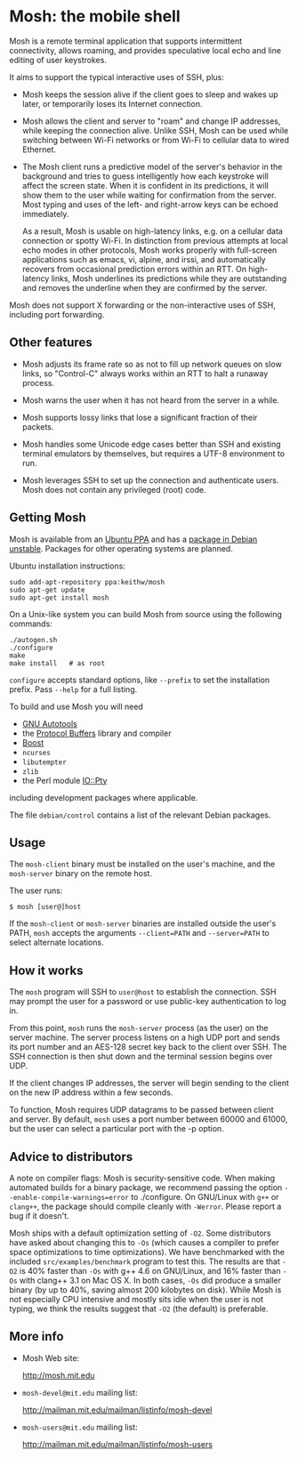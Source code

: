 Mosh: the mobile shell
======================

Mosh is a remote terminal application that supports intermittent
connectivity, allows roaming, and provides speculative local echo
and line editing of user keystrokes.

It aims to support the typical interactive uses of SSH, plus:

   * Mosh keeps the session alive if the client goes to sleep and
     wakes up later, or temporarily loses its Internet connection.

   * Mosh allows the client and server to "roam" and change IP
     addresses, while keeping the connection alive. Unlike SSH, Mosh
     can be used while switching between Wi-Fi networks or from Wi-Fi
     to cellular data to wired Ethernet.

   * The Mosh client runs a predictive model of the server's behavior
     in the background and tries to guess intelligently how each
     keystroke will affect the screen state. When it is confident in
     its predictions, it will show them to the user while waiting for
     confirmation from the server. Most typing and uses of the left-
     and right-arrow keys can be echoed immediately.

     As a result, Mosh is usable on high-latency links, e.g. on a
     cellular data connection or spotty Wi-Fi. In distinction from
     previous attempts at local echo modes in other protocols, Mosh
     works properly with full-screen applications such as emacs, vi,
     alpine, and irssi, and automatically recovers from occasional
     prediction errors within an RTT. On high-latency links, Mosh
     underlines its predictions while they are outstanding and removes
     the underline when they are confirmed by the server.

Mosh does not support X forwarding or the non-interactive uses of SSH,
including port forwarding.


Other features
--------------

   * Mosh adjusts its frame rate so as not to fill up network queues
     on slow links, so "Control-C" always works within an RTT to halt
     a runaway process.

   * Mosh warns the user when it has not heard from the server
     in a while.

   * Mosh supports lossy links that lose a significant fraction
     of their packets.

   * Mosh handles some Unicode edge cases better than SSH and existing
     terminal emulators by themselves, but requires a UTF-8
     environment to run.

   * Mosh leverages SSH to set up the connection and authenticate
     users. Mosh does not contain any privileged (root) code.


Getting Mosh
------------

  Mosh is available from an [Ubuntu PPA][] and has a [package in
  Debian unstable][Debian]. Packages for other operating systems are
  planned.

  [Ubuntu PPA]: https://launchpad.net/~keithw/+archive/mosh
  [Debian]: http://packages.debian.org/sid/mosh

  Ubuntu installation instructions:

    sudo add-apt-repository ppa:keithw/mosh
    sudo apt-get update
    sudo apt-get install mosh

  On a Unix-like system you can build Mosh from source using the following
  commands:

    ./autogen.sh
    ./configure
    make
    make install   # as root

  `configure` accepts standard options, like `--prefix` to set the installation
  prefix.  Pass `--help` for a full listing.

  To build and use Mosh you will need

  * [GNU Autotools][]
  * the [Protocol Buffers][] library and compiler
  * [Boost][]
  * `ncurses`
  * `libutempter`
  * `zlib`
  * the Perl module [IO::Pty][]

  including development packages where applicable.

  The file `debian/control` contains a list of the relevant Debian packages.

  [GNU Autotools]:    http://www.gnu.org/software/autoconf/
  [Protocol Buffers]: http://code.google.com/p/protobuf/
  [Boost]:            http://www.boost.org/
  [IO::Pty]:          http://search.cpan.org/~toddr/IO-Tty/Pty.pm

Usage
-----

  The `mosh-client` binary must be installed on the user's machine, and
  the `mosh-server` binary on the remote host.

  The user runs:

    $ mosh [user@]host

  If the `mosh-client` or `mosh-server` binaries are installed outside the
  user's PATH, `mosh` accepts the arguments `--client=PATH` and
  `--server=PATH` to select alternate locations.


How it works
------------

  The `mosh` program will SSH to `user@host` to establish the connection.
  SSH may prompt the user for a password or use public-key
  authentication to log in.

  From this point, `mosh` runs the `mosh-server` process (as the user)
  on the server machine. The server process listens on a high UDP port
  and sends its port number and an AES-128 secret key back to the
  client over SSH. The SSH connection is then shut down and the
  terminal session begins over UDP.

  If the client changes IP addresses, the server will begin sending
  to the client on the new IP address within a few seconds.

  To function, Mosh requires UDP datagrams to be passed between client
  and server. By default, `mosh` uses a port number between 60000 and
  61000, but the user can select a particular port with the -p option.

Advice to distributors
----------------------

A note on compiler flags: Mosh is security-sensitive code. When making
automated builds for a binary package, we recommend passing the option
`--enable-compile-warnings=error` to ./configure. On GNU/Linux with
`g++` or `clang++`, the package should compile cleanly with
`-Werror`. Please report a bug if it doesn't.

Mosh ships with a default optimization setting of `-O2`. Some
distributors have asked about changing this to `-Os` (which causes a
compiler to prefer space optimizations to time optimizations). We have
benchmarked with the included `src/examples/benchmark` program to test
this. The results are that `-O2` is 40% faster than `-Os` with g++ 4.6
on GNU/Linux, and 16% faster than `-Os` with clang++ 3.1 on Mac OS
X. In both cases, `-Os` did produce a smaller binary (by up to 40%,
saving almost 200 kilobytes on disk). While Mosh is not especially CPU
intensive and mostly sits idle when the user is not typing, we think
the results suggest that `-O2` (the default) is preferable.

More info
---------

  * Mosh Web site:

    <http://mosh.mit.edu>

  * `mosh-devel@mit.edu` mailing list:

    <http://mailman.mit.edu/mailman/listinfo/mosh-devel>

  * `mosh-users@mit.edu` mailing list:

    <http://mailman.mit.edu/mailman/listinfo/mosh-users>
